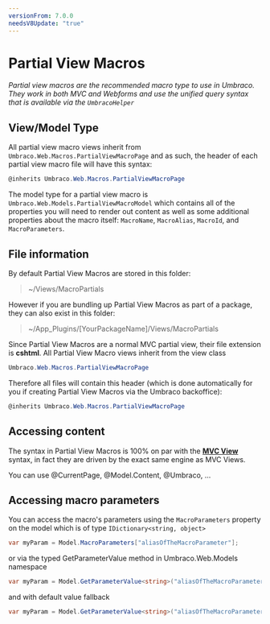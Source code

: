 ```yaml
---
versionFrom: 7.0.0
needsV8Update: "true"
---
```


# Partial View Macros

_Partial view macros are the recommended macro type to use in Umbraco. They work in both MVC and Webforms and use the unified query syntax that is available via the `UmbracoHelper`_

## View/Model Type

All partial view macro views inherit from `Umbraco.Web.Macros.PartialViewMacroPage` and as such, the header of each partial view macro file will have this syntax:

```csharp
@inherits Umbraco.Web.Macros.PartialViewMacroPage
```
	
The model type for a partial view macro is `Umbraco.Web.Models.PartialViewMacroModel` which contains all of the properties you will need to
render out content as well as some additional properties about the macro itself: `MacroName`, `MacroAlias`, `MacroId`, and `MacroParameters`. 

## File information

By default Partial View Macros are stored in this folder: 

> ~/Views/MacroPartials 

However if you are bundling up Partial View Macros as part of a package, they can also exist in this folder:

> ~/App_Plugins/[YourPackageName]/Views/MacroPartials

Since Partial View Macros are a normal MVC partial view, their file extension is **cshtml**. All Partial View Macro views inherit from the view class

```csharp
Umbraco.Web.Macros.PartialViewMacroPage
```

Therefore all files will contain this header (which is done automatically for you if creating Partial View Macros via the Umbraco backoffice):

```csharp
@inherits Umbraco.Web.Macros.PartialViewMacroPage
```

## Accessing content

The syntax in Partial View Macros is 100% on par with the **[MVC View](../../Mvc/views.md)** syntax, in fact they are driven by the exact same engine as MVC Views.

You can use @CurrentPage, @Model.Content, @Umbraco, ...

## Accessing macro parameters

You can access the macro's parameters using the `MacroParameters` property on the model which is of type `IDictionary<string, object>`

```csharp
var myParam = Model.MacroParameters["aliasOfTheMacroParameter"];
```

or via the typed GetParameterValue method in Umbraco.Web.Models namespace

```csharp
var myParam = Model.GetParameterValue<string>("aliasOfTheMacroParameter");
```

and with default value fallback

```csharp
var myParam = Model.GetParameterValue<string>("aliasOfTheMacroParameter", "default value if parameter value has not been set");
```

